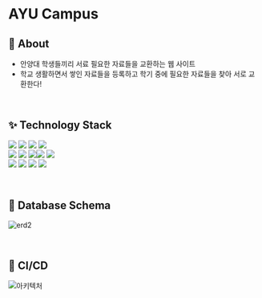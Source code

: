 # AYU Campus



## 🎠 About
- 안양대 학생들끼리 서료 필요한 자료들을 교환하는 웹 사이트
- 학교 생활하면서 쌓인 자료들을 등록하고 학기 중에 필요한 자료들을 찾아 서로 교환한다!

<br>

## ✨ Technology Stack

<img src="https://img.shields.io/badge/Spring Boot-6DB33F?style=plastic-square&logo=Spring Boot&logoColor=white"/> <img src="https://img.shields.io/badge/Spring Security-6DB33F?style=plastic-square&logo=Spring Security&logoColor=white"/>
<img src="https://img.shields.io/badge/MySQL-4479A1?style=plastic-square&logo=MySQL&logoColor=white"/> <img src="https://img.shields.io/badge/Gradle-02303A?style=plastic-square&logo=Gradle&logoColor=white"/> <br>
<img src="https://img.shields.io/badge/-QueryDSL-blue"/> <img src="https://img.shields.io/badge/Amazon EC2-FF9900?style=plastic-square&logo=Amazon EC2&logoColor=white"/> <img src="https://img.shields.io/badge/Amazon S3-569A31?style=plastic-square&logo=Amazon S3&logoColor=white"/><img src="https://img.shields.io/badge/-Spring%20Data%20Jpa-brightgreen"/>
<img src="https://img.shields.io/badge/Github Actions-2088FF?style=plastic-square&logo=Github Actions&logoColor=white"/>  
<img src="https://img.shields.io/badge/Swagger-85EA2D?style=plastic-square&logo=Swagger&logoColor=white"/>
<img src="https://img.shields.io/badge/-Spring%20Data%20Redis-red"/>
<img src="https://img.shields.io/badge/-Oauth2-yellow"/>
<img src="https://img.shields.io/badge/-JWT-yellowgreen"/>

<br>

## 📃 Database Schema

![erd2](https://user-images.githubusercontent.com/89206300/226638955-145f7081-c8e9-4f9e-bdd6-a6d678f64b94.png)

<br>

## 🌊 CI/CD

![아키텍처](https://user-images.githubusercontent.com/89206300/226639021-9ace022b-3fae-40df-b34b-a7a0bf484222.png)


